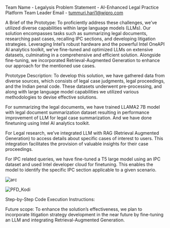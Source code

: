 Team Name - Legalysis
Problem Statement - AI-Enhanced Legal Practice Platform
Team Leader Email - tummuri.hari1@wipro.com

A Brief of the Prototype:
      To proficiently address these challenges, we’ve utilized diverse capabilities within large language models (LLMs). Our solution encompasses tasks such as summarizing legal documents, researching past cases, recalling IPC sections, and developing litigation strategies. Leveraging Intel’s robust hardware and the powerful Intel OneAPI AI analytics toolkit, we’ve fine-tuned and optimized LLMs on extensive datasets, culminating in a comprehensive and efficient solution. Alongside fine-tuning, we incorporated Retrieval-Augmented Generation to enhance our approach for the mentioned use cases.

Prototype Description:
  To develop this solution, we have gathered data from diverse sources, which consists of legal case judgments, legal proceedings, and the Indian penal code. These     datasets underwent pre-processing, and along with large language model capabilities we utilized various methodologies to devise effective solutions.

  For summarizing the legal documents, we have trained LLAMA2 7B model with legal document summarization dataset resulting in performance improvement of LLM for        legal case summarization. And we have done finetuning using Intel AI analytics toolkit.

  For Legal research, we’ve integrated LLM with RAG (Retrieval Augmented Generation) to access details about specific cases of interest to users. This integration      facilitates the provision of valuable insights for their case proceedings.

  For IPC related queries, we have fine-tuned a T5 large model using an IPC dataset and used Intel developer cloud for finetuning. This enables the model to identify   the specific IPC section applicable to a given scenario.

  ![arc](https://github.com/hari-tummuri/oneAPI-GenAI-Hackathon-2023/assets/104126503/4919b2c9-9ea3-43a0-8bcb-c1bfd2dd74b4)

![PFD_Kodi](https://github.com/hari-tummuri/oneAPI-GenAI-Hackathon-2023/assets/104126503/7678e04b-7c72-42ff-a353-3656a448d636)

  

  Step-by-Step Code Execution Instructions:





Future scope:
      To enhance the solution’s effectiveness, we plan to incorporate litigation strategy development in the near future by fine-tuning an LLM and integrating Retrieval-Augmented Generation.

